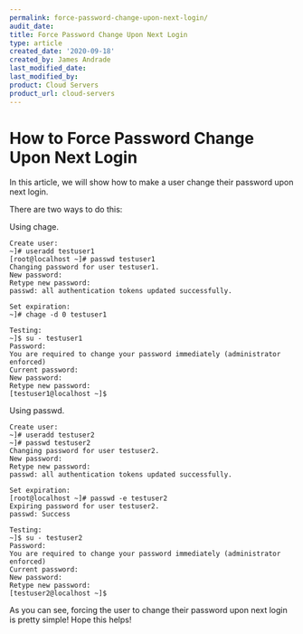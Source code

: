 ```yaml
---
permalink: force-password-change-upon-next-login/
audit_date:
title: Force Password Change Upon Next Login
type: article
created_date: '2020-09-18'
created_by: James Andrade
last_modified_date:
last_modified_by:
product: Cloud Servers
product_url: cloud-servers
---
```


# How to Force Password Change Upon Next Login

In this article, we will show how to make a user change their password upon next login.

There are two ways to do this:

Using chage.

```
Create user:
~]# useradd testuser1
[root@localhost ~]# passwd testuser1
Changing password for user testuser1.
New password: 
Retype new password: 
passwd: all authentication tokens updated successfully.

Set expiration:
~]# chage -d 0 testuser1

Testing:
~]$ su - testuser1
Password: 
You are required to change your password immediately (administrator enforced)
Current password: 
New password: 
Retype new password: 
[testuser1@localhost ~]$ 
```

Using passwd.

```
Create user:
~]# useradd testuser2
~]# passwd testuser2
Changing password for user testuser2.
New password: 
Retype new password: 
passwd: all authentication tokens updated successfully.

Set expiration:
[root@localhost ~]# passwd -e testuser2
Expiring password for user testuser2.
passwd: Success

Testing:
~]$ su - testuser2
Password: 
You are required to change your password immediately (administrator enforced)
Current password: 
New password: 
Retype new password: 
[testuser2@localhost ~]$ 
```

As you can see, forcing the user to change their password upon next login is pretty simple! Hope this helps!
